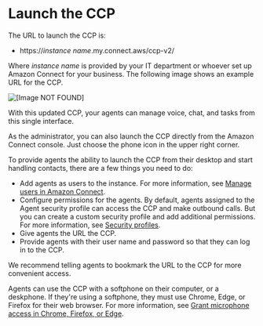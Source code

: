 # Launch the CCP<a name="launch-ccp"></a>

The URL to launch the CCP is:
+ https://*instance name*\.my\.connect\.aws/ccp\-v2/

Where *instance name* is provided by your IT department or whoever set up Amazon Connect for your business\. The following image shows an example URL for the CCP\.

![\[Image NOT FOUND\]](http://docs.aws.amazon.com/connect/latest/adminguide/images/ccp-login-url.png)

With this updated CCP, your agents can manage voice, chat, and tasks from this single interface\.

As the administrator, you can also launch the CCP directly from the Amazon Connect console\. Just choose the phone icon in the upper right corner\.

To provide agents the ability to launch the CCP from their desktop and start handling contacts, there are a few things you need to do: 
+ Add agents as users to the instance\. For more information, see [Manage users in Amazon Connect](manage-users.md)\.
+ Configure permissions for the agents\. By default, agents assigned to the Agent security profile can access the CCP and make outbound calls\. But you can create a custom security profile and add additional permissions\. For more information, see [Security profiles](connect-security-profiles.md)\.
+ Give agents the URL the CCP\.
+ Provide agents with their user name and password so that they can log in to the CCP\.

We recommend telling agents to bookmark the URL to the CCP for more convenient access\.

Agents can use the CCP with a softphone on their computer, or a deskphone\. If they're using a softphone, they must use Chrome, Edge, or Firefox for their web browser\. For more information, see [Grant microphone access in Chrome, Firefox, or Edge](amazon-connect-contact-control-panel.md#accessing-microphone)\. 